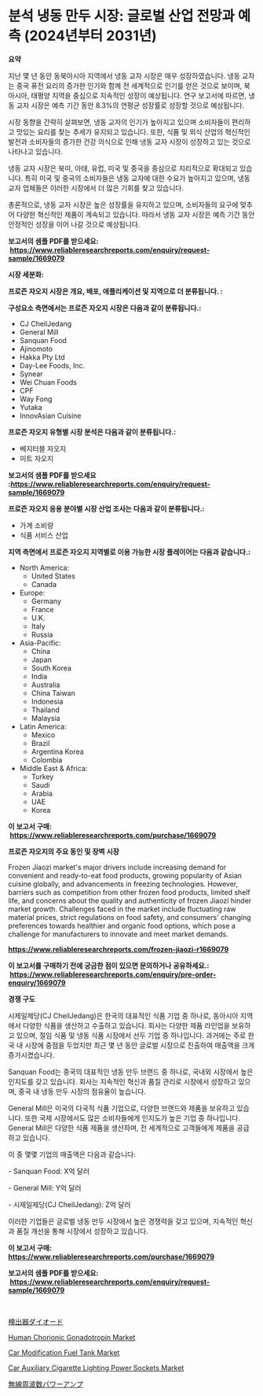 <p><h1>분석 냉동 만두 시장: 글로벌 산업 전망과 예측 (2024년부터 2031년)</h1></p><p><strong>요약</strong></p>
<p><p>지난 몇 년 동안 동북아시아 지역에서 냉동 교자 시장은 매우 성장하였습니다. 냉동 교자는 중국 퓨전 요리의 증가한 인기와 함께 전 세계적으로 인기를 얻은 것으로 보이며, 북아시아, 태평양 지역을 중심으로 지속적인 성장이 예상됩니다. 연구 보고서에 따르면, 냉동 교자 시장은 예측 기간 동안 8.3%의 연평균 성장률로 성장할 것으로 예상됩니다.</p><p>시장 동향을 간략히 살펴보면, 냉동 교자의 인기가 높아지고 있으며 소비자들이 편리하고 맛있는 요리를 찾는 추세가 유지되고 있습니다. 또한, 식품 및 외식 산업의 혁신적인 발전과 소비자들의 증가한 건강 의식으로 인해 냉동 교자 시장이 성장하고 있는 것으로 나타나고 있습니다.</p><p>냉동 교자 시장은 북미, 아태, 유럽, 미국 및 중국을 중심으로 지리적으로 확대되고 있습니다. 특히 미국 및 중국의 소비자들은 냉동 교자에 대한 수요가 높아지고 있으며, 냉동 교자 업체들은 이러한 시장에서 더 많은 기회를 찾고 있습니다.</p><p>총론적으로, 냉동 교자 시장은 높은 성장률을 유지하고 있으며, 소비자들의 요구에 맞추어 다양한 혁신적인 제품이 계속되고 있습니다. 따라서 냉동 교자 시장은 예측 기간 동안 안정적인 성장을 이어 나갈 것으로 예상됩니다.</p></p>
<p><strong>보고서의 샘플 PDF를 받으세요: &nbsp;<a href="https://www.reliableresearchreports.com/enquiry/request-sample/1669079">https://www.reliableresearchreports.com/enquiry/request-sample/1669079</a></strong></p>
<p><strong>시장 세분화:</strong></p>
<p><strong> 프로즌 자오지 시장은 개요, 배포, 애플리케이션 및 지역으로 더 분류됩니다. :</strong></p>
<p><strong>구성요소 측면에서는 프로즌 자오지 시장은 다음과 같이 분류됩니다.:</strong></p>
<p><ul><li>CJ CheilJedang</li><li>General Mill</li><li>Sanquan Food</li><li>Ajinomoto</li><li>Hakka Pty Ltd</li><li>Day-Lee Foods, Inc.</li><li>Synear</li><li>Wei Chuan Foods</li><li>CPF</li><li>Way Fong</li><li>Yutaka</li><li>InnovAsian Cuisine</li></ul></p>
<p><strong> 프로즌 자오지 유형별 시장 분석은 다음과 같이 분류됩니다.:</strong></p>
<p><ul><li>베지터블 자오지</li><li>미트 자오지</li></ul></p>
<p><strong>보고서의 샘플 PDF를 받으세요 :<a href="https://www.reliableresearchreports.com/enquiry/request-sample/1669079">https://www.reliableresearchreports.com/enquiry/request-sample/1669079</a></strong></p>
<p><strong> 프로즌 자오지 응용 분야별 시장 산업 조사는 다음과 같이 분류됩니다.:</strong></p>
<p><ul><li>가계 소비량</li><li>식품 서비스 산업</li></ul></p>
<p><strong>지역 측면에서 프로즌 자오지 지역별로 이용 가능한 시장 플레이어는 다음과 같습니다.:</strong></p>
<p><ul>
    <li>
        North America:
        <ul>
            <li>United States</li>
            <li>Canada</li>
        </ul>
    </li>
    <li>
        Europe:
        <ul>
            <li>Germany</li>
            <li>France</li>
            <li>U.K.</li>
            <li>Italy</li>
            <li>Russia</li>
        </ul>
    </li>
    <li>
        Asia-Pacific:
        <ul>
            <li>China</li>
            <li>Japan</li>
            <li>South Korea</li>
            <li>India</li>
            <li>Australia</li>
            <li>China Taiwan</li>
            <li>Indonesia</li>
            <li>Thailand</li>
            <li>Malaysia</li>
        </ul>
    </li>
    <li>
        Latin America:
        <ul>
            <li>Mexico</li>
            <li>Brazil</li>
            <li>Argentina Korea</li>
            <li>Colombia</li>
        </ul>
    </li>
    <li>
        Middle East & Africa:
        <ul>
            <li>Turkey</li>
            <li>Saudi</li>
            <li>Arabia</li>
            <li>UAE</li>
            <li>Korea</li>
        </ul>
    </li>
    </ul></p>
<p><strong>이 보고서 구매: &nbsp;<a href="https://www.reliableresearchreports.com/purchase/1669079">https://www.reliableresearchreports.com/purchase/1669079</a></strong></p>
<p><strong>프로즌 자오지의 주요 동인 및 장벽 시장</strong></p>
<p><p>Frozen Jiaozi market's major drivers include increasing demand for convenient and ready-to-eat food products, growing popularity of Asian cuisine globally, and advancements in freezing technologies. However, barriers such as competition from other frozen food products, limited shelf life, and concerns about the quality and authenticity of frozen Jiaozi hinder market growth. Challenges faced in the market include fluctuating raw material prices, strict regulations on food safety, and consumers' changing preferences towards healthier and organic food options, which pose a challenge for manufacturers to innovate and meet market demands.</p></p>
<p><strong><a href="https://www.reliableresearchreports.com/frozen-jiaozi-r1669079">https://www.reliableresearchreports.com/frozen-jiaozi-r1669079</a></strong></p>
<p><strong>이 보고서를 구매하기 전에 궁금한 점이 있으면 문의하거나 공유하세요.: &nbsp;<a href="https://www.reliableresearchreports.com/enquiry/pre-order-enquiry/1669079">https://www.reliableresearchreports.com/enquiry/pre-order-enquiry/1669079</a></strong></p>
<p><strong>경쟁 구도</strong></p>
<p><p>시제일제당(CJ CheilJedang)은 한국의 대표적인 식품 기업 중 하나로, 동아시아 지역에서 다양한 식품을 생산하고 수출하고 있습니다. 회사는 다양한 제품 라인업을 보유하고 있으며, 절임 식품 및 냉동 식품 시장에서 선두 기업 중 하나입니다. 과거에는 주로 한국 내 시장에 중점을 두었지만 최근 몇 년 동안 글로벌 시장으로 진출하여 매출액을 크게 증가시켰습니다.</p><p>Sanquan Food는 중국의 대표적인 냉동 만두 브랜드 중 하나로, 국내외 시장에서 높은 인지도를 갖고 있습니다. 회사는 지속적인 혁신과 품질 관리로 시장에서 성장하고 있으며, 중국 내 냉동 만두 시장의 점유율이 높습니다.</p><p>General Mill은 미국의 다국적 식품 기업으로, 다양한 브랜드와 제품을 보유하고 있습니다. 또한 국제 시장에서도 많은 소비자들에게 인지도가 높은 기업 중 하나입니다. General Mill은 다양한 식품 제품을 생산하며, 전 세계적으로 고객들에게 제품을 공급하고 있습니다.</p><p>이 중 몇몇 기업의 매출액은 다음과 같습니다:</p><p>- Sanquan Food: X억 달러</p><p>- General Mill: Y억 달러</p><p>- 시제일제당(CJ CheilJedang): Z억 달러</p><p>이러한 기업들은 글로벌 냉동 만두 시장에서 높은 경쟁력을 갖고 있으며, 지속적인 혁신과 품질 개선을 통해 시장에서 성장하고 있습니다.</p></p>
<p><strong>이 보고서 구매: &nbsp; <a href="https://www.reliableresearchreports.com/purchase/1669079">https://www.reliableresearchreports.com/purchase/1669079</a></strong></p>
<p><strong>보고서의 샘플 PDF를 받으세요: &nbsp;<a href="https://www.reliableresearchreports.com/enquiry/request-sample/1669079">https://www.reliableresearchreports.com/enquiry/request-sample/1669079</a></strong><strong></strong></p>
<p>&nbsp;</p>
<p><p><a href="https://github.com/nemesis2824/Market-Research-Report-List-1/blob/main/911298717758.md">検出器ダイオード</a></p><p><a href="https://cat-emmental-94b.notion.site/Human-Chorionic-Gonadotropin-Market-Size-Share-Trends-Analysis-Report-By-Application-Regional-Ou-ab72ba755aa7402c87d6874cb1798aef">Human Chorionic Gonadotropin Market</a></p><p><a href="https://issuu.com/reportprime-2/docs/car-modification-fuel-tank-market-size-2030.pptx">Car Modification Fuel Tank Market</a></p><p><a href="https://issuu.com/reportprime-2/docs/car-auxiliary-cigarette-lighting-power-sockets-mar">Car Auxiliary Cigarette Lighting Power Sockets Market</a></p><p><a href="https://github.com/pepo3k/Market-Research-Report-List-1/blob/main/208750517757.md">無線周波数パワーアンプ</a></p></p>